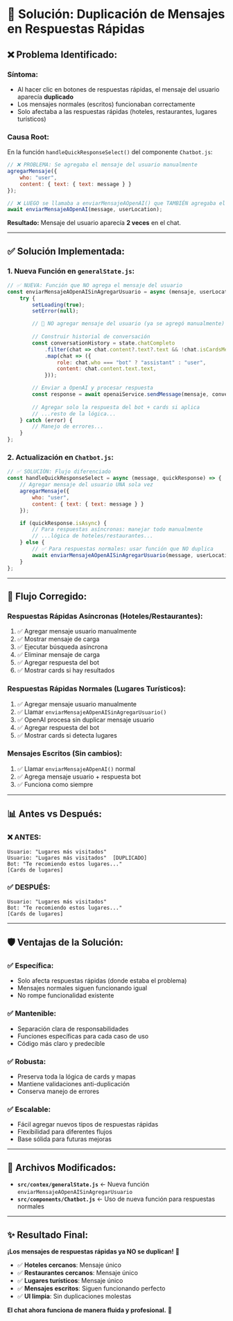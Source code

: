 # 🔄 Solución: Duplicación de Mensajes en Respuestas Rápidas

## ❌ **Problema Identificado:**

### **Síntoma:**
- Al hacer clic en botones de respuestas rápidas, el mensaje del usuario aparecía **duplicado**
- Los mensajes normales (escritos) funcionaban correctamente
- Solo afectaba a las respuestas rápidas (hoteles, restaurantes, lugares turísticos)

### **Causa Root:**
En la función `handleQuickResponseSelect()` del componente `Chatbot.js`:

```javascript
// ❌ PROBLEMA: Se agregaba el mensaje del usuario manualmente
agregarMensaje({
    who: "user",
    content: { text: { text: message } }
});

// ❌ LUEGO se llamaba a enviarMensajeAOpenAI() que TAMBIÉN agregaba el mensaje del usuario
await enviarMensajeAOpenAI(message, userLocation);
```

**Resultado:** Mensaje del usuario aparecía **2 veces** en el chat.

---

## ✅ **Solución Implementada:**

### **1. Nueva Función en `generalState.js`:**

```javascript
// ✅ NUEVA: Función que NO agrega el mensaje del usuario
const enviarMensajeAOpenAISinAgregarUsuario = async (mensaje, userLocation = null) => {
    try {
        setLoading(true);
        setError(null);

        // 🚫 NO agregar mensaje del usuario (ya se agregó manualmente)
        
        // Construir historial de conversación
        const conversationHistory = state.chatCompleto
            .filter(chat => chat.content?.text?.text && !chat.isCardsMessage && !chat.isMapMessage)
            .map(chat => ({
                role: chat.who === "bot" ? "assistant" : "user",
                content: chat.content.text.text,
            }));

        // Enviar a OpenAI y procesar respuesta
        const response = await openaiService.sendMessage(mensaje, conversationHistory);
        
        // Agregar solo la respuesta del bot + cards si aplica
        // ...resto de la lógica...
    } catch (error) {
        // Manejo de errores...
    }
};
```

### **2. Actualización en `Chatbot.js`:**

```javascript
// ✅ SOLUCIÓN: Flujo diferenciado
const handleQuickResponseSelect = async (message, quickResponse) => {
    // Agregar mensaje del usuario UNA sola vez
    agregarMensaje({
        who: "user",
        content: { text: { text: message } }
    });

    if (quickResponse.isAsync) {
        // Para respuestas asíncronas: manejar todo manualmente
        // ...lógica de hoteles/restaurantes...
    } else {
        // ✅ Para respuestas normales: usar función que NO duplica
        await enviarMensajeAOpenAISinAgregarUsuario(message, userLocation);
    }
};
```

---

## 🔧 **Flujo Corregido:**

### **Respuestas Rápidas Asíncronas (Hoteles/Restaurantes):**
1. ✅ Agregar mensaje usuario manualmente
2. ✅ Mostrar mensaje de carga
3. ✅ Ejecutar búsqueda asíncrona
4. ✅ Eliminar mensaje de carga
5. ✅ Agregar respuesta del bot
6. ✅ Mostrar cards si hay resultados

### **Respuestas Rápidas Normales (Lugares Turísticos):**
1. ✅ Agregar mensaje usuario manualmente
2. ✅ Llamar `enviarMensajeAOpenAISinAgregarUsuario()`
3. ✅ OpenAI procesa sin duplicar mensaje usuario
4. ✅ Agregar respuesta del bot
5. ✅ Mostrar cards si detecta lugares

### **Mensajes Escritos (Sin cambios):**
1. ✅ Llamar `enviarMensajeAOpenAI()` normal
2. ✅ Agrega mensaje usuario + respuesta bot
3. ✅ Funciona como siempre

---

## 📊 **Antes vs Después:**

### **❌ ANTES:**
```
Usuario: "Lugares más visitados" 
Usuario: "Lugares más visitados"  [DUPLICADO]
Bot: "Te recomiendo estos lugares..."
[Cards de lugares]
```

### **✅ DESPUÉS:**
```
Usuario: "Lugares más visitados"
Bot: "Te recomiendo estos lugares..."
[Cards de lugares]
```

---

## 🛡️ **Ventajas de la Solución:**

### **✅ Específica:**
- Solo afecta respuestas rápidas (donde estaba el problema)
- Mensajes normales siguen funcionando igual
- No rompe funcionalidad existente

### **✅ Mantenible:**
- Separación clara de responsabilidades
- Funciones específicas para cada caso de uso
- Código más claro y predecible

### **✅ Robusta:**
- Preserva toda la lógica de cards y mapas
- Mantiene validaciones anti-duplicación
- Conserva manejo de errores

### **✅ Escalable:**
- Fácil agregar nuevos tipos de respuestas rápidas
- Flexibilidad para diferentes flujos
- Base sólida para futuras mejoras

---

## 🎯 **Archivos Modificados:**

- **`src/contex/generalState.js`** ← Nueva función `enviarMensajeAOpenAISinAgregarUsuario`
- **`src/components/Chatbot.js`** ← Uso de nueva función para respuestas normales

---

## ✨ **Resultado Final:**

**¡Los mensajes de respuestas rápidas ya NO se duplican!** 🎉

- ✅ **Hoteles cercanos**: Mensaje único
- ✅ **Restaurantes cercanos**: Mensaje único  
- ✅ **Lugares turísticos**: Mensaje único
- ✅ **Mensajes escritos**: Siguen funcionando perfecto
- ✅ **UI limpia**: Sin duplicaciones molestas

**El chat ahora funciona de manera fluida y profesional.** 🚀
